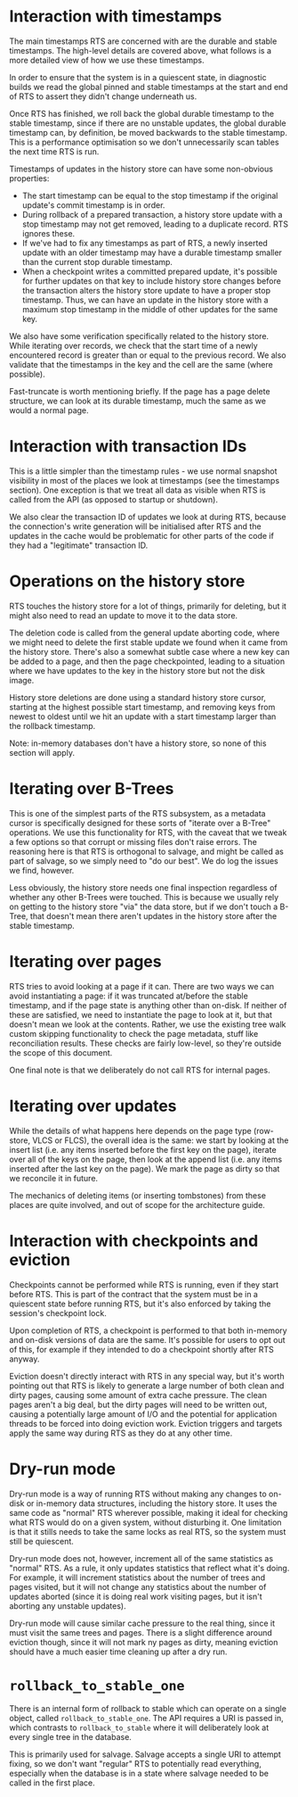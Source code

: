 # Interaction with timestamps

The main timestamps RTS are concerned with are the durable and stable
timestamps. The high-level details are covered above, what follows is a more
detailed view of how we use these timestamps.

In order to ensure that the system is in a quiescent state, in diagnostic
builds we read the global pinned and stable timestamps at the start and end
of RTS to assert they didn't change underneath us.

Once RTS has finished, we roll back the global durable timestamp to the
stable timestamp, since if there are no unstable updates, the global durable
timestamp can, by definition, be moved backwards to the stable timestamp.
This is a performance optimisation so we don't unnecessarily scan tables the
next time RTS is run.

Timestamps of updates in the history store can have some non-obvious
properties:

* The start timestamp can be equal to the stop timestamp if the original
  update's commit timestamp is in order.
* During rollback of a prepared transaction, a history store update with a
  stop timestamp may not get removed, leading to a duplicate record. RTS
  ignores these.
* If we've had to fix any timestamps as part of RTS, a newly inserted update
  with an older timestamp may have a durable timestamp smaller than the
  current stop durable timestamp.
* When a checkpoint writes a committed prepared update, it's possible for
  further updates on that key to include history store changes before the
  transaction alters the history store update to have a proper stop
  timestamp. Thus, we can have an update in the history store with a maximum
  stop timestamp in the middle of other updates for the same key.
  
We also have some verification specifically related to the history
store. While iterating over records, we check that the start time of a newly
encountered record is greater than or equal to the previous record. We also
validate that the timestamps in the key and the cell are the same (where
possible).

Fast-truncate is worth mentioning briefly. If the page has a page delete
structure, we can look at its durable timestamp, much the same as we would a
normal page.

# Interaction with transaction IDs

This is a little simpler than the timestamp rules - we use normal snapshot
visibility in most of the places we look at timestamps (see the timestamps
section). One exception is that we treat all data as visible when RTS is
called from the API (as opposed to startup or shutdown). 

We also clear the transaction ID of updates we look at during RTS, because
the connection's write generation will be initialised after RTS and the
updates in the cache would be problematic for other parts of the code if
they had a "legitimate" transaction ID.

# Operations on the history store

RTS touches the history store for a lot of things, primarily for deleting,
but it might also need to read an update to move it to the data store.

The deletion code is called from the general update aborting code, where we
might need to delete the first stable update we found when it came from the
history store. There's also a somewhat subtle case where a new key can be
added to a page, and then the page checkpointed, leading to a situation
where we have updates to the key in the history store but not the disk
image.

History store deletions are done using a standard history store cursor,
starting at the highest possible start timestamp, and removing keys from
newest to oldest until we hit an update with a start timestamp larger than
the rollback timestamp.

Note: in-memory databases don't have a history store, so none of this
section will apply.

# Iterating over B-Trees

This is one of the simplest parts of the RTS subsystem, as a metadata cursor
is specifically designed for these sorts of "iterate over a B-Tree"
operations. We use this functionality for RTS, with the caveat that we tweak
a few options so that corrupt or missing files don't raise errors. The
reasoning here is that RTS is orthogonal to salvage, and might be called as
part of salvage, so we simply need to "do our best". We do log the issues we
find, however.

Less obviously, the history store needs one final inspection regardless of
whether any other B-Trees were touched. This is because we usually rely on
getting to the history store "via" the data store, but if we don't touch a
B-Tree, that doesn't mean there aren't updates in the history store after
the stable timestamp.

# Iterating over pages

RTS tries to avoid looking at a page if it can. There are two ways we can
avoid instantiating a page: if it was truncated at/before the stable
timestamp, and if the page state is anything other than on-disk. If neither
of these are satisfied, we need to instantiate the page to look at it, but
that doesn't mean we look at the contents. Rather, we use the existing tree
walk custom skipping functionality to check the page metadata, stuff like
reconciliation results. These checks are fairly low-level, so they're
outside the scope of this document.

One final note is that we deliberately do not call RTS for internal pages.

# Iterating over updates

While the details of what happens here depends on the page type
(row-store, VLCS or FLCS), the overall idea is the same: we start by looking
at the insert list (i.e. any items inserted before the first key on the
page), iterate over all of the keys on the page, then look at the append
list (i.e. any items inserted after the last key on the page). We mark the
page as dirty so that we reconcile it in future.

The mechanics of deleting items (or inserting tombstones) from these places
are quite involved, and out of scope for the architecture guide.

# Interaction with checkpoints and eviction

Checkpoints cannot be performed while RTS is running, even if they start
before RTS. This is part of the contract that the system must be in a
quiescent state before running RTS, but it's also enforced by taking the
session's checkpoint lock.

Upon completion of RTS, a checkpoint is performed to that both in-memory and
on-disk versions of data are the same. It's possible for users to opt out of
this, for example if they intended to do a checkpoint shortly after RTS
anyway.

Eviction doesn't directly interact with RTS in any special way, but it's
worth pointing out that RTS is likely to generate a large number of both
clean and dirty pages, causing some amount of extra cache pressure. The
clean pages aren't a big deal, but the dirty pages will need to be written
out, causing a potentially large amount of I/O and the potential for
application threads to be forced into doing eviction work. Eviction triggers
and targets apply the same way during RTS as they do at any other time.

# Dry-run mode

Dry-run mode is a way of running RTS without making any changes to on-disk
or in-memory data structures, including the history store. It uses the same
code as "normal" RTS wherever possible, making it ideal for checking what
RTS would do on a given system, without disturbing it. One limitation is
that it stills needs to take the same locks as real RTS, so the system must
still be quiescent.

Dry-run mode does not, however, increment all of the same statistics as
"normal" RTS. As a rule, it only updates statistics that reflect what it's
doing. For example, it will increment statistics about the number of trees
and pages visited, but it will not change any statistics about the number of
updates aborted (since it is doing real work visiting pages, but it isn't
aborting any unstable updates).

Dry-run mode will cause similar cache pressure to the real thing, since it
must visit the same trees and pages. There is a slight difference around
eviction though, since it will not mark ny pages as dirty, meaning eviction
should have a much easier time cleaning up after a dry run.

# `rollback_to_stable_one`

There is an internal form of rollback to stable which can operate on a
single object, called `rollback_to_stable_one`. The API requires a URI is
passed in, which contrasts to `rollback_to_stable` where it will
deliberately look at every single tree in the database.

This is primarily used for salvage. Salvage accepts a single URI to attempt
fixing, so we don't want "regular" RTS to potentially read everything,
especially when the database is in a state where salvage needed to be called
in the first place.

